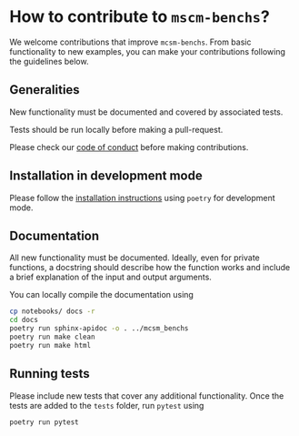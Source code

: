 # How to contribute to `mscm-benchs`?
We welcome contributions that improve `mcsm-benchs`. From basic functionality to new examples, you can make your contributions following the guidelines below.

## Generalities

New functionality must be documented and covered by associated tests.

Tests should be run locally before making a pull-request.

Please check our [code of conduct](./code_of_conduct.html) before making contributions.

## Installation in development mode

Please follow the [installation instructions](https://jmiramont.github.io/mcsm-benchs/install.html) using `poetry` for development mode.

## Documentation

All new functionality must be documented. Ideally, even for private functions, a docstring should describe how the function works and include a brief explanation of the input and output arguments.

You can locally compile the documentation using

```bash
cp notebooks/ docs -r
cd docs
poetry run sphinx-apidoc -o . ../mcsm_benchs 
poetry run make clean
poetry run make html
```

## Running tests

Please include new tests that cover any additional functionality. Once the tests are added to the `tests` folder, run `pytest` using

```bash
poetry run pytest
```